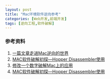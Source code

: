 ```yaml
---
layout: post
title: "Mac环境软件逆向参考"
categories: [Web开发,前端开发]
tags: [逆向工程,软件破解]
---
```









### 参考资料

1. [一篇文章走进Mac逆向的世界](http://www.alonemonkey.com/2017/05/31/get-start-with-mac-reverse/)
2. [MAC软件破解初探—Hopper Disassembler使用](http://www.zhimengzhe.com/IOSkaifa/203433.html)
3. [修改一个数字破解Mac上的应用](https://bestswifter.com/app-crack/)
4. [MAC软件破解初探—Hopper Disassembler使用](http://www.52pojie.cn/thread-226930-1-1.html)


